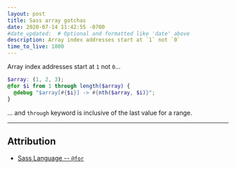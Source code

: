 ```yaml
---
layout: post
title: Sass array gotchas
date: 2020-07-14 11:42:55 -0700
#date_updated:  # Optional and formatted like 'date' above
description: Array index addresses start at `1` not `0`
time_to_live: 1800
---
```




Array index addresses start at `1` not `0`...


```scss
$array: (1, 2, 3);
@for $i from 1 through length($array) {
  @debug "$array[#{$i}] -> #{nth($array, $i)}";
}
```


... and `through` keyword is inclusive of the last value for a range.


___


## Attribution
[heading__attribution]: #attribution


- [Sass Language -- `@for`](https://sass-lang.com/documentation/at-rules/control/for)
